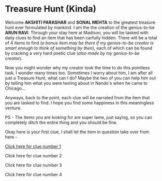# Treasure Hunt (Kinda)

Welcome **AKSHITI PARASHAR** and **SONAL MEHTA** to the greatest treasure hunt ever formulated by mankind. I am the the creation of the genius-to-be **ARUN RAVI**. Through your stay here at Madison, you will be tasked with daily clues to find an item that has been carfully hidden. There will be a total of 4 items to find (*a bonus item may be there if my genius-to-be creator is smart enough to think of something by then*), each of which can be found by cracking a very hard poetic clue (*also made by my genius-to-be creator*).

Now you might wonder why my creator took the time to do this pointless task. I wonder many times too. Sometimes I worry about him, I am after all just a Treasure Hunt, what can I do? Maybe the two of you can help him out by telling him what you were texting about in Nando's when he came to Chicago...

Anyways, back to the point, each clue will be narrated from the item that you are tasked to find. I hope you find some happiness in this meaningless venture.

PS - The items you are looking for are super lame, just saying, so you can completely ditch the entire thing and you should be fine.

Okay here is your first clue, I shall let the item in question take over from here - 

[Click here for clue number 1](clue1.md)

Click here for clue number 2

Click here for clue number 3

Click here for clue number 4
